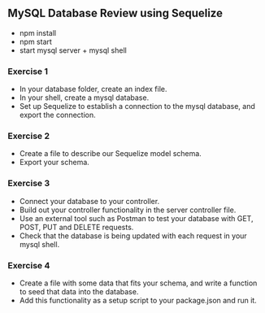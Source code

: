 ## MySQL Database Review using Sequelize

* npm install
* npm start
* start mysql server + mysql shell

### Exercise 1

* In your database folder, create an index file.
* In your shell, create a mysql database.
* Set up Sequelize to establish a connection to the mysql database, and export the connection.

### Exercise 2

* Create a file to describe our Sequelize model schema.
* Export your schema.

### Exercise 3

* Connect your database to your controller.
* Build out your controller functionality in the server controller file.
* Use an external tool such as Postman to test your database with GET, POST, PUT and DELETE requests.
* Check that the database is being updated with each request in your mysql shell.

### Exercise 4

* Create a file with some data that fits your schema, and write a function to seed that data into the database.
* Add this functionality as a setup script to your package.json and run it.